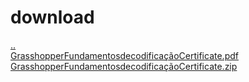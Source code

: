 # download 
<a href='https://gabrielryanft.github.io/learning/cursoemvideo/htmlecss/html/links' target='_self' rel='prev'>..</a><br/>
<a href='https://gabrielryanft.github.io/learning/cursoemvideo/htmlecss/html/links/download/GrasshopperFundamentosdecodificaçãoCertificate.pdf' target='_blank' rel='next'>GrasshopperFundamentosdecodificaçãoCertificate.pdf</a><br/>
<a href='https://gabrielryanft.github.io/learning/cursoemvideo/htmlecss/html/links/download/GrasshopperFundamentosdecodificaçãoCertificate.zip' target='_blank' rel='next'>GrasshopperFundamentosdecodificaçãoCertificate.zip</a><br/>
